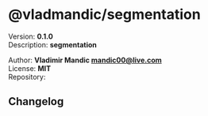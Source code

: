 # @vladmandic/segmentation  

  Version: **0.1.0**  
  Description: **segmentation**  
  
  Author: **Vladimir Mandic <mandic00@live.com>**  
  License: **MIT**  
  Repository: **<localhost>**  
  
## Changelog
  